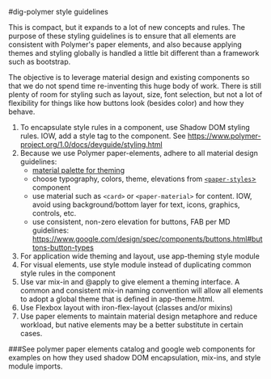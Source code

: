 #dig-polymer style guidelines

This is compact, but it expands to a lot of new concepts and rules.  The purpose of these styling guidelines is to ensure that all elements are consistent with Polymer's paper elements, and also because applying themes and styling globally is handled a little bit different than a framework such as bootstrap.

The objective is to leverage material design and existing components so that we do not spend time re-inventing this huge body of work.  There is still plenty of room for styling such as layout, size, font selection, but not a lot of flexibility for things like how buttons look (besides color) and how they behave.

1. To encapsulate style rules in a component, use Shadow DOM styling rules.  IOW, add a style tag to the component.  See https://www.polymer-project.org/1.0/docs/devguide/styling.html
2. Because we use Polymer paper-elements, adhere to all material design guidelines:
    * [material palette for theming](https://www.materialpalette.com)
    * choose typography, colors, theme, elevations from [`<paper-styles`>](https://github.com/PolymerElements/paper-styles) component
    * use material such as `<card>` or `<paper-material>` for content.  IOW, avoid using background/bottom layer for text, icons, graphics, controls, etc.
    * use consistent, non-zero elevation for buttons, FAB per MD guidelines: https://www.google.com/design/spec/components/buttons.html#buttons-button-types
3. For application wide theming and layout, use app-theming style module
4. For visual elements, use style module instead of duplicating common style rules in the component
5. Use var mix-in and @apply to give element a theming interface.  A common and consistent mix-in naming convention will allow all elements to adopt a global theme that is defined in app-theme.html.
6. Use Flexbox layout with iron-flex-layout (classes and/or mixins)
7. Use paper elements to maintain material design metaphore and reduce workload, but native elements may be a better substitute in certain cases.


###See polymer paper elements catalog and google web components for examples on how they used shadow DOM encapsulation, mix-ins, and style module imports.
